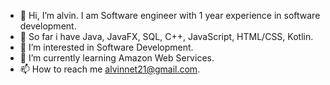 - 👋 Hi, I’m alvin. I am Software engineer with 1 year experience in software development. 
- 🔗 So far i have Java, JavaFX, SQL, C++, JavaScript, HTML/CSS, Kotlin. 
- 👀 I’m interested in Software Development. 
- 🌱 I’m currently learning Amazon Web Services. 
- 📫 How to reach me alvinnet21@gmail.com.

<!---
alvinnet21/alvinnet21 is a ✨ special ✨ repository because its `README.md` (this file) appears on your GitHub profile.
You can click the Preview link to take a look at your changes.
--->
